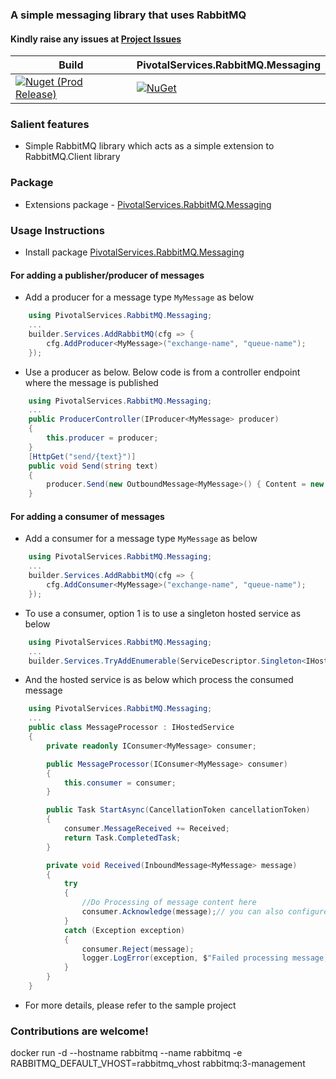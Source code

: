 ### A simple messaging library that uses RabbitMQ

#### Kindly raise any issues at [Project Issues](https://github.com/alfusinigoj/rabbitmq_messaging_library/issues)

Build | PivotalServices.RabbitMQ.Messaging |
--- | --- |
[![Nuget (Prod Release)](https://github.com/alfusinigoj/rabbitmq_messaging_library/actions/workflows/prod-release-pipeline.yml/badge.svg)](https://github.com/alfusinigoj/rabbitmq_messaging_library/actions/workflows/prod-release-pipeline.yml) | [![NuGet](https://img.shields.io/nuget/v/PivotalServices.MoqExtensions.DataReader.svg?style=flat-square)](http://www.nuget.org/packages/PivotalServices.MoqExtensions.DataReader)

### Salient features
- Simple RabbitMQ library which acts as a simple extension to RabbitMQ.Client library

### Package
- Extensions package - [PivotalServices.RabbitMQ.Messaging](https://www.nuget.org/packages/PivotalServices.RabbitMQ.Messaging)

### Usage Instructions
- Install package [PivotalServices.RabbitMQ.Messaging](https://www.nuget.org/packages/PivotalServices.RabbitMQ.Messaging)

#### For adding a publisher/producer of messages

- Add a producer for a message type `MyMessage` as below

```c#
    using PivotalServices.RabbitMQ.Messaging;
    ...
    builder.Services.AddRabbitMQ(cfg => {
        cfg.AddProducer<MyMessage>("exchange-name", "queue-name");
    });
```
- Use a producer as below. Below code is from a controller endpoint where the message is published

```c#
    using PivotalServices.RabbitMQ.Messaging;
    ...
    public ProducerController(IProducer<MyMessage> producer)
    {
        this.producer = producer;
    }
    [HttpGet("send/{text}")]
    public void Send(string text)
    {
        producer.Send(new OutboundMessage<MyMessage>() { Content = new MyMessage { SomeText = text } });
    }
```

#### For adding a consumer of messages

- Add a consumer for a message type `MyMessage` as below

```c#
    using PivotalServices.RabbitMQ.Messaging;
    ...
    builder.Services.AddRabbitMQ(cfg => {
        cfg.AddConsumer<MyMessage>("exchange-name", "queue-name");
    });
```

- To use a consumer, option 1 is to use a singleton hosted service as below

```c#
    using PivotalServices.RabbitMQ.Messaging;
    ...
    builder.Services.TryAddEnumerable(ServiceDescriptor.Singleton<IHostedService, MessageProcessor>());
```

- And the hosted service is as below which process the consumed message

```c#
    using PivotalServices.RabbitMQ.Messaging;
    ...
    public class MessageProcessor : IHostedService
    {
        private readonly IConsumer<MyMessage> consumer;

        public MessageProcessor(IConsumer<MyMessage> consumer)
        {
            this.consumer = consumer;
        }

        public Task StartAsync(CancellationToken cancellationToken)
        {
            consumer.MessageReceived += Received;
            return Task.CompletedTask;
        }

        private void Received(InboundMessage<MyMessage> message)
        {
            try
            {
                //Do Processing of message content here
                consumer.Acknowledge(message);// you can also configure auto acknowledge if needed
            }
            catch (Exception exception)
            {
                consumer.Reject(message);
                logger.LogError(exception, $"Failed processing message, so rejecting", message);
            }
        }
    }
```

- For more details, please refer to the sample project


### Contributions are welcome!

docker run -d --hostname rabbitmq --name rabbitmq -e RABBITMQ_DEFAULT_VHOST=rabbitmq_vhost rabbitmq:3-management



